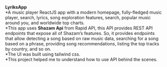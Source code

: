 __LyriksApp__</br>
*A music player ReactJS app with a modern homepage, fully-fledged music player, search, lyrics, song exploration features, search, popular music around you, and worldwide top charts.</br>
*This app uses __Shazam Api__ from Rapid API, this API provides REST API endpoints that expose all of Shazam’s features. So, it provides endpoints that allow detecting a song based on raw music data, searching for a song based on a phrase, providing song recommendations, listing the top tracks by country, and so on.</br>
*The UI was built using tailwind css.</br>
*This project helped me to understand how to use API behind the scenes.</br>
